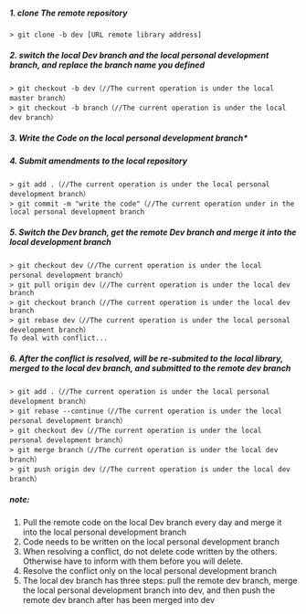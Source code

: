 ##### 1. clone The remote repository
```
> git clone -b dev [URL remote library address]
```

##### 2. switch the local Dev branch and the local personal development branch, and replace the branch name you defined
```
> git checkout -b dev（//The current operation is under the local master branch）
> git checkout -b branch（//The current operation is under the local dev branch）
```

##### 3. Write the Code on the local personal development branch*
##### 4. Submit amendments to the local repository
```
> git add .（//The current operation is under the local personal development branch）
> git commit -m "write the code"（//The current operation under in the local personal development branch
```

##### 5. Switch the Dev branch, get the remote Dev branch and merge it into the local development branch
```
> git checkout dev（//The current operation is under the local personal development branch）
> git pull origin dev（//The current operation is under the local dev branch
> git checkout branch（//The current operation is under the local dev branch
> git rebase dev（//The current operation is under the local personal development branch）
To deal with conflict...
```

##### 6. After the conflict is resolved, will be re-submited to the local library, merged to the local dev branch, and submitted to the remote dev branch
```
> git add .（//The current operation is under the local personal development branch）
> git rebase --continue（//The current operation is under the local personal development branch）
> git checkout dev（//The current operation is under the local personal development branch）
> git merge branch（//The current operation is under the local dev branch）
> git push origin dev（//The current operation is under the local dev branch）
```

##### note: 
1. Pull the remote code on the local Dev branch every day and merge it into the local personal development branch
2. Code needs to be written on the local personal development branch
3. When resolving a conflict, do not delete code written by the others. Otherwise have to inform with them before you will delete.
4. Resolve the conflict only on the local personal development branch
5. The local dev branch has three steps: pull the remote dev branch, merge the local personal development branch into dev, and then push the remote dev branch after has been merged into dev